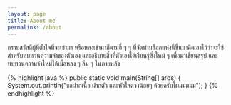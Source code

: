 ```yaml
---
layout: page
title: About me
permalink: /about
---
```


กราบสวัสดีผู้ที่ตั้งใจที่จะเข้ามา หรือหลงเข้ามาก็ตามฮี่ ๆ ๆ ที่จัดทำบล็อกแห่งนี้ขึ้นมาคิดเอาไว้ว่าจะใช้สำหรับทบทวนความจำของตัวเอง และอธิบายสิ่งที่ตัวเองได้เรียนรู้สิ่งใหม่ ๆ เพื่อมาเขียนสรุป และทบทวนความจำใหม่ได้เมื่อหลง ๆ ลืม ๆ ในภายหลัง

{% highlight java %}
public static void main(String[] args) {
    System.out.println("ขอฝากเนื้อ ฝากตัว และหัวใจดวงน้อยๆ ด้วยครับโผมมมมม");
}
{% endhighlight %}

[java-site]: https://en.wikipedia.org/wiki/Java_(programming_language)